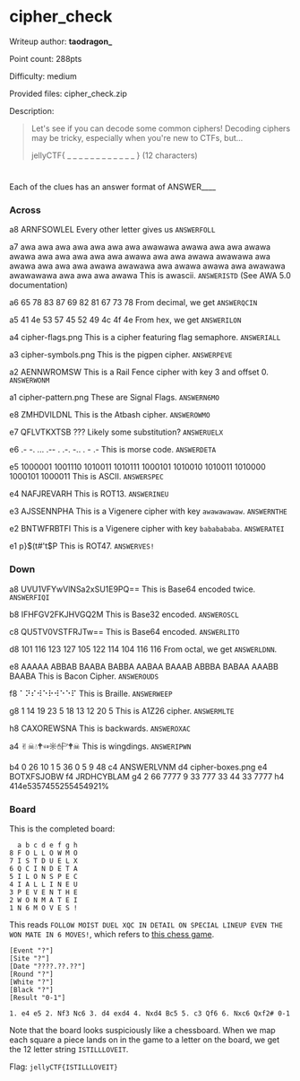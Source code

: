 # cipher_check
Writeup author: **taodragon_**

Point count: 288pts

Difficulty: medium

Provided files: cipher_check.zip

Description: 
> Let's see if you can decode some common ciphers! Decoding ciphers may be tricky, especially when you're new to CTFs, but...
>
> jellyCTF{ _ _ _ _ _ _ _ _ _ _ _ _ } (12 characters)
#

Each of the clues has an answer format of ANSWER____

### Across
a8  ARNFSOWLEL
Every other letter gives us `ANSWERFOLL`

a7	awa awa awa awa awa awa awa awawawa awawa awa awa awawa awawa awa awa awa awa awa awawa awa awa awawa awawawa awa awawa awa awa awa awawa awawawa awa awawa awawa awa awawawa awawawawa awa awa awa awawa
This is awascii. `ANSWERISTD` (See AWA 5.0 documentation)

a6	65 78 83 87 69 82 81 67 73 78
From decimal, we get `ANSWERQCIN`

a5	41 4e 53 57 45 52 49 4c 4f 4e
From hex, we get `ANSWERILON`

a4	cipher-flags.png
This is a cipher featuring flag semaphore. `ANSWERIALL`

a3	cipher-symbols.png
This is the pigpen cipher. `ANSWERPEVE`

a2	AENNWROMSW
This is a Rail Fence cipher with key 3 and offset 0. `ANSWERWONM`

a1	cipher-pattern.png
These are Signal Flags. `ANSWERN6MO`

e8	ZMHDVILDNL
This is the Atbash cipher. `ANSWEROWMO`

e7	QFLVTKXTSB
??? Likely some substitution? `ANSWERUELX`

e6	.- -. ... .-- . .-. -.. . - .-
This is morse code. `ANSWERDETA`

e5	1000001 1001110 1010011 1010111 1000101 1010010 1010011 1010000 1000101 1000011
This is ASCII. `ANSWERSPEC`

e4	NAFJREVARH
This is ROT13. `ANSWERINEU`

e3	AJSSENNPHA
This is a Vigenere cipher with key `awawawawaw`. `ANSWERNTHE`

e2	BNTWFRBTFI
This is a Vigenere cipher with key `bababababa`. `ANSWERATEI`

e1	p}$(t#'t$P
This is ROT47. `ANSWERVES!`

### Down
a8	UVU1VFYwVlNSa2xSU1E9PQ==
This is Base64 encoded twice. `ANSWERFIQI`

b8	IFHFGV2FKJHVGQ2M
This is Base32 encoded. `ANSWEROSCL`

c8	QU5TV0VSTFRJTw==
This is Base64 encoded. `ANSWERLITO`

d8	101 116 123 127 105 122 114 104 116 116
From octal, we get `ANSWERLDNN`.

e8	AAAAA ABBAB BAABA BABBA AABAA BAAAB ABBBA BABAA AAABB BAABA
This is Bacon Cipher. `ANSWEROUDS`

f8	⠁⠝⠎⠺⠑⠗⠺⠑⠑⠏
This is Braille. `ANSWERWEEP`

g8	1 14 19 23 5 18 13 12 20 5
This is A1Z26 cipher. `ANSWERMLTE`

h8	CAXOREWSNA
This is backwards. `ANSWEROXAC`

a4	✌︎☠︎💧︎🕈︎☜︎☼︎✋︎🏱︎🕈︎☠︎
This is wingdings. `ANSWERIPWN`

b4	0 26 10 1 5 36 0 5 9 48
c4	&#65;&#78;&#83;&#87;&#69;&#82;&#76;&#86;&#78;&#77;
d4	cipher-boxes.png
e4	BOTXFSJOBW
f4	JRDHCYBLAM
g4	2 66 7777 9 33 777 33 44 33 7777
h4	414e5357455255454921%    

### Board
This is the completed board:

```
  a b c d e f g h
8 F O L L O W M O
7 I S T D U E L X
6 Q C I N D E T A
5 I L O N S P E C
4 I A L L I N E U
3 P E V E N T H E
2 W O N M A T E I
1 N 6 M O V E S !
```

This reads `FOLLOW MOIST DUEL XQC IN DETAIL ON SPECIAL LINEUP EVEN THE WON MATE IN 6 MOVES!`, which refers to [this chess game](https://www.youtube.com/watch?v=e91M0XLX7Jw).
```
[Event "?"]
[Site "?"]
[Date "????.??.??"]
[Round "?"]
[White "?"]
[Black "?"]
[Result "0-1"]

1. e4 e5 2. Nf3 Nc6 3. d4 exd4 4. Nxd4 Bc5 5. c3 Qf6 6. Nxc6 Qxf2# 0-1
```

Note that the board looks suspiciously like a chessboard.
When we map each square a piece lands on in the game to a letter on the board, we get the 12 letter string `ISTILLLOVEIT`.

Flag: `jellyCTF{ISTILLLOVEIT}`
